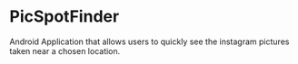 # PicSpotFinder
Android Application that allows users to quickly see the instagram pictures taken near a chosen location.
